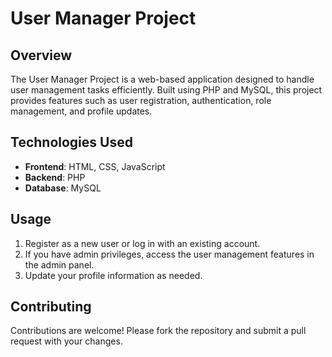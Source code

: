 # User Manager Project

## Overview
The User Manager Project is a web-based application designed to handle user management tasks efficiently. Built using PHP and MySQL, this project provides features such as user registration, authentication, role management, and profile updates.


## Technologies Used
- **Frontend**: HTML, CSS, JavaScript
- **Backend**: PHP
- **Database**: MySQL

## Usage
1. Register as a new user or log in with an existing account.
2. If you have admin privileges, access the user management features in the admin panel.
3. Update your profile information as needed.

## Contributing
Contributions are welcome! Please fork the repository and submit a pull request with your changes.

